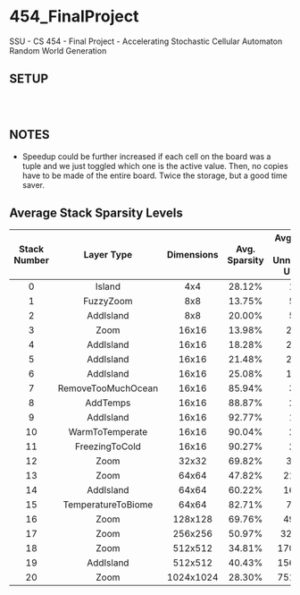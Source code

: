 # 454_FinalProject
SSU - CS 454 - Final Project - Accelerating Stochastic Cellular Automaton Random World Generation



## SETUP
```



```

## NOTES
- Speedup could be further increased if each cell on the board was a tuple and we just toggled which one is the
active value. Then, no copies have to be made of the entire board. Twice the storage, but a good time saver.


## Average Stack Sparsity Levels
|Stack Number | Layer Type | Dimensions | Avg. Sparsity | Avg Number of Unnecessary Updates |
| :---: | :---: | :---: | :---: | :---: |
| 0  | Island             | 4x4       | 28.12% | 11.50 |
| 1  | FuzzyZoom          | 8x8       | 13.75% | 55.20 |
| 2  | AddIsland          | 8x8       | 20.00% | 51.20 |
| 3  | Zoom               | 16x16     | 13.98% | 220.21 |
| 4  | AddIsland          | 16x16     | 18.28% | 209.20 |
| 5  | AddIsland          | 16x16     | 21.48% | 201.01 |
| 6  | AddIsland          | 16x16     | 25.08% | 191.80 |
| 7  | RemoveTooMuchOcean | 16x16     | 85.94% | 35.99 |
| 8  | AddTemps           | 16x16     | 88.87% | 28.49 |
| 9  | AddIsland          | 16x16     | 92.77% | 18.51 |
| 10 | WarmToTemperate    | 16x16     | 90.04% | 25.50 |
| 11 | FreezingToCold     | 16x16     | 90.27% | 24.91 |
| 12 | Zoom               | 32x32     | 69.82% | 309.04 |
| 13 | Zoom               | 64x64     | 47.82% | 2137.29 |
| 14 | AddIsland          | 64x64     | 60.22% | 1629.39 |
| 15 | TemperatureToBiome | 64x64     | 82.71% | 708.20 |
| 16 | Zoom               | 128x128   | 69.76% | 4954.52 |
| 17 | Zoom               | 256x256   | 50.97% | 32132.30 |
| 18 | Zoom               | 512x512   | 34.81% | 170891.67 |
| 19 | AddIsland          | 512x512   | 40.43% | 156159.18 |
| 20 | Zoom               | 1024x1024 | 28.30% | 751828.99 |

